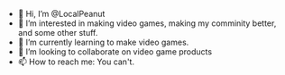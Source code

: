 - 👋 Hi, I’m @LocalPeanut
- 👀 I’m interested in making video games, making my comminity better, and some other stuff.
- 🌱 I’m currently learning to make video games.
- 💞️ I’m looking to collaborate on video game products
- 📫 How to reach me: You can't.

<!---
LocalPeanut/LocalPeanut is a ✨ special ✨ repository because its `README.md` (this file) appears on your GitHub profile.
You can click the Preview link to take a look at your changes.
--->
